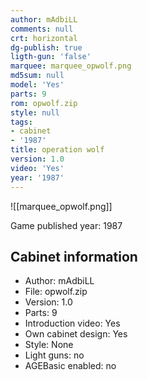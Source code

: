 ```yaml
---
author: mAdbiLL
comments: null
crt: horizontal
dg-publish: true
ligth-gun: 'false'
marquee: marquee_opwolf.png
md5sum: null
model: 'Yes'
parts: 9
rom: opwolf.zip
style: null
tags:
- cabinet
- '1987'
title: operation wolf
version: 1.0
video: 'Yes'
year: '1987'
---
```


![[marquee_opwolf.png]]

Game published year: 1987

## Cabinet information

- Author: mAdbiLL
- File: opwolf.zip
- Version: 1.0
- Parts: 9
- Introduction video: Yes
- Own cabinet design: Yes
- Style: None
- Light guns: no
- AGEBasic enabled: no

